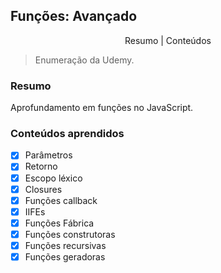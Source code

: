 ## Funções: Avançado
<p align="center">
    <a>Resumo</a> |
    <a>Conteúdos</a>
</p>

> Enumeração da Udemy.

### Resumo
Aprofundamento em funções no JavaScript.

### Conteúdos aprendidos
- [x] Parâmetros
- [x] Retorno
- [x] Escopo léxico
- [x] Closures
- [x] Funções callback
- [x] IIFEs
- [x] Funções Fábrica
- [x] Funções construtoras
- [x] Funções recursivas
- [x] Funções geradoras
